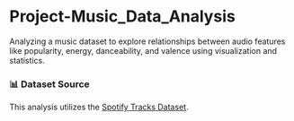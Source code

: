 # Project-Music_Data_Analysis
Analyzing a music dataset to explore relationships between audio features like popularity, energy, danceability, and valence using visualization and statistics.

### 📊 Dataset Source

This analysis utilizes the [Spotify Tracks Dataset](https://www.kaggle.com/datasets/maharshipandya/-spotify-tracks-dataset). 
